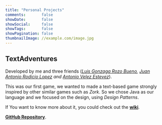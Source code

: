 ```yaml
---
title: "Personal Projects"
comments:       false
showDate:       false
showSocial:     false
showTags:       false
showPagination: false
thumbnailImage: //example.com/image.jpg
---
```


## TextAdventures

Developed by me and three friends (*[Luis Gonzaga Rozo Bueno](https://github.com/luisrozo), [Juan Antonio Rodicio Lopez](https://github.com/juanrodicio) and [Antonio Velez Estevez](https://github.com/avleze)*).

This was our first game, we wanted to made a text-based game strongly inspired by other similar games such as *Zork*. So we chose Java as our language and we focused on the design, using *Design Patterns*.

If You want to know more about it, you could check out the **[wiki](https://github.com/manuelrdsg/TextAdventures/wiki)**.

**[GitHub Repository](https://github.com/manuelrdsg/TextAdventures)**.
